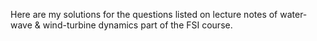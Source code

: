 Here are my solutions for the questions listed on lecture notes of water-wave & wind-turbine dynamics part of the FSI course.
